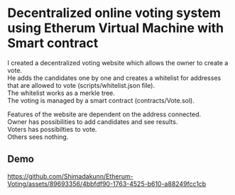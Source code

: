 # Decentralized online voting system using Etherum Virtual Machine with Smart contract

I created a decentralized voting website which allows the owner to create a vote. \
He adds the candidates one by one and creates a whitelist for addresses that are allowed to vote (scripts/whitelist.json file). \
The whitelist works as a merkle tree.\
The voting is managed by a smart contract (contracts/Vote.sol).

Features of the website are dependent on the address connected.\
Owner has possibilities to add candidates and see results.\
Voters has possibilties to vote.\
Others sees nothing.

## Demo

https://github.com/Shimadakunn/Etherum-Voting/assets/89693356/4bbfdf90-1763-4525-b610-a88249fcc1cb

